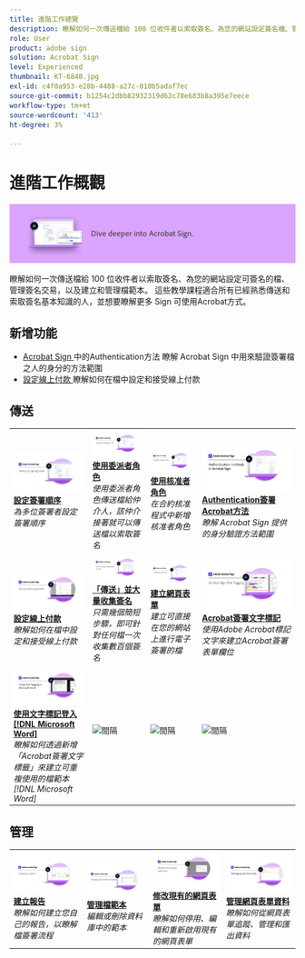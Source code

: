 ```yaml
---
title: 進階工作總覽
description: 瞭解如何一次傳送檔給 100 位收件者以索取簽名、為您的網站設定簽名檔、管理簽名交易，以及建立及管理檔範本
role: User
product: adobe sign
solution: Acrobat Sign
level: Experienced
thumbnail: KT-6848.jpg
exl-id: c4f0a953-e28b-4488-a27c-010b5adaf7ec
source-git-commit: b1254c2dbb82932319d62c78e683b8a395e7eece
workflow-type: tm+mt
source-wordcount: '413'
ht-degree: 3%

---
```


# 進階工作概觀

![簽署進階影像](../assets/Hero-Advanced.png)

瞭解如何一次傳送檔給 100 位收件者以索取簽名、為您的網站設定可簽名的檔、管理簽名交易，以及建立和管理檔範本。 這些教學課程適合所有已經熟悉傳送和索取簽名基本知識的人，並想要瞭解更多 Sign 可使用Acrobat方式。

## 新增功能

* [Acrobat Sign ](authentication-methods.md) 中的Authentication方法
瞭解 Acrobat Sign 中用來驗證簽署檔之人的身分的方法範圍
* [設定線上付款 ](set-up-online-payments.md)
瞭解如何在檔中設定和接受線上付款

## 傳送

<table style="table-layout:fixed">
<tr>
  <td>
    <a href="setting-up-routing.md">
      <img alt="設定簽署順序" src="../assets/Routing.png">
    </a>
    <div>
    <a href="setting-up-routing.md"><strong>設定簽署順序</strong></a>
    </div>
    <em>為多位簽署者設定簽署順序</em>
    <br>
  </td>
  <td>
    <a href="delegate-signature.md">
      <img alt="委派給其他人" src="../assets/Delegating.png" />
    </a>  
    <div>
    <a href="delegate-signature.md"><strong>使用委派者角色</strong></a>
    </div>
    <em>使用委派者角色傳送檔給仲介人，該仲介接著就可以傳送檔以索取簽名</em>
    <br>
  </td>
  <td>
    <a href="add-an-approver.md">
      <img alt="使用核准者角色" src="../assets/Approver.png" />
    </a>
    <div>
    <a href="add-an-approver.md"><strong>使用核准者角色</strong></a>
    </div>
    <em>在合約核准程式中新增核准者角色</em>
    <br>
  </td>
  <td>
    <a href="authentication-methods.md">
      <img alt="Authentication簽署Acrobat方法" src="../assets/authentication.png" />
    </a>
    <div>
    <a href="authentication-methods.md"><strong>Authentication簽署Acrobat方法</strong></a>
    </div>
    <em>瞭解 Acrobat Sign 提供的身分驗證方法範圍</em>
    <br>
  </td>
</tr>
<tr>
  <td>
    <a href="set-up-online-payments.md">
      <img alt="設定線上付款" src="../assets/Payments.png" />
    </a>
    <div>
    <a href="set-up-online-payments.md"><strong>設定線上付款</strong></a>
    </div>
    <em>瞭解如何在檔中設定和接受線上付款</em>
    <br>
  </td>
  <td>
      <a href="megasign.md">
        <img alt="「傳送」並大量收集簽名" src="../assets/Megasign.png" />
      </a>
      <div>
      <a href="megasign.md"><strong>「傳送」並大量收集簽名</strong></a>
      </div>
      <em>只需幾個簡短步驟，即可針對任何檔一次收集數百個簽名</em>
      <br>
    </td>
    <td>
      <a href="webform.md">
        <img alt="建立網頁表單" src="../assets/Webform.png" />
      </a>
      <div>
      <a href="webform.md"><strong>建立網頁表單</strong></a>
      </div>
      <em>建立可直接在您的網站上進行電子簽署的檔</em>
      <br>
    </td>
    <td>
      <a href="adobe-sign-text-tagging.md">
        <img alt="Acrobat簽署文字標記" src="../assets/Text-Tagging.png" />
    </a>
      <div>
      <a href="adobe-sign-text-tagging.md"><strong>Acrobat簽署文字標記</strong></a>
      </div>
      <em>使用Adobe Acrobat標記文字來建立Acrobat簽署表單欄位</em>
      <br>
    </td>
</tr>
<tr>
  <td>
    <a href="text-tagging-word.md">
      <img alt="使用文字標記登入 [!DNL Microsoft Word]" src="../assets/Wordtexttagging.png" />
  </a>
    <div>
    <a href="text-tagging-word.md"><strong>使用文字標記登入 [!DNL Microsoft Word]</strong></a>
    </div>
    <em>瞭解如何透過新增「Acrobat簽署文字標籤」來建立可重複使用的檔範本 [!DNL Microsoft Word]</em>
    <br>
  </td>
  <td>
    <img alt="間隔" src="../assets/Whitespacer.png" />
    <div>
    <br>
  </td>
  <td>
    <img alt="間隔" src="../assets/Whitespacer.png" />
    <div>
    <br>
  </td>
  <td>
    <img alt="間隔" src="../assets/Whitespacer.png" />
    <div>
    <br>
  </td>
</tr>
</table>

## 管理

<table style="table-layout:fixed">
<tr>
<td>
    <a href="creating-a-report.md">
      <img alt="建立報告" src="../assets/Report.png" />
    </a>
    <div>
    <a href="creating-a-report.md"><strong>建立報告</strong></a>
    </div>
    <em>瞭解如何建立您自己的報告，以瞭解檔簽署流程</em>
    <br>
  </td>
  <td>
    <a href="edit-a-template.md">
      <img alt="管理檔範本" src="../assets/ManageTemplate.png" />
    </a>
    <div>
    <a href="edit-a-template.md"><strong>管理檔範本</strong></a>
    </div>
    <em>編輯或刪除資料庫中的範本</em>
    <br>
  </td>
  <td>
    <a href="modify-webform.md">
      <img alt="修改現有的網頁表單" src="../assets/Modifywebform.png" />
    </a>
    <div>
    <a href="modify-webform.md"><strong>修改現有的網頁表單</strong></a>
    </div>
    <em>瞭解如何停用、編輯和重新啟用現有的網頁表單</em>
    <br>
  </td>  
  <td>
    <a href="manage-webform-data.md">
      <img alt="管理網頁表單資料" src="../assets/Managewebform.png" />
    </a>
    <div>
    <a href="manage-webform-data.md"><strong>管理網頁表單資料</strong></a>
    </div>
    <em>瞭解如何從網頁表單追蹤、管理和匯出資料</em>
    <br>
  </td>  
</tr>
</table>